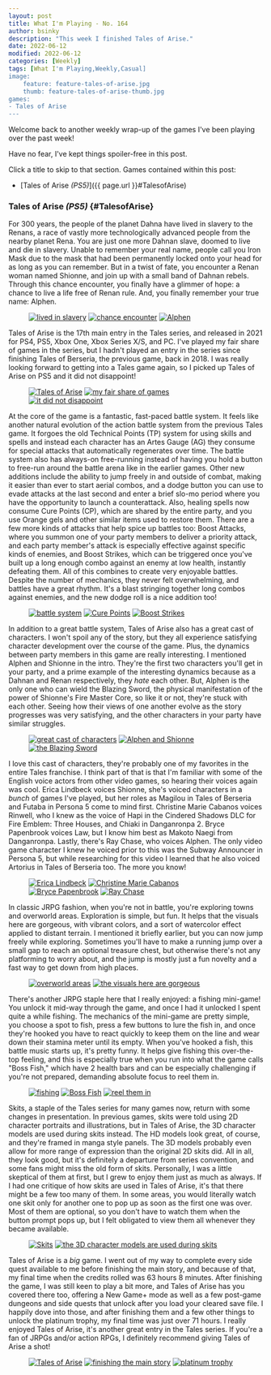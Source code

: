```yaml
---
layout: post
title: What I'm Playing - No. 164
author: bsinky
description: "This week I finished Tales of Arise."
date: 2022-06-12
modified: 2022-06-12
categories: [Weekly]
tags: [What I'm Playing,Weekly,Casual]
image:
    feature: feature-tales-of-arise.jpg
    thumb: feature-tales-of-arise-thumb.jpg
games:
- Tales of Arise
---
```


Welcome back to another weekly wrap-up of the games I've been playing over the
past week!

Have no fear, I've kept things spoiler-free in this post.

Click a title to skip to that section. Games contained within this post:

 - [Tales of Arise *(PS5)*]({{ page.url }}#TalesofArise)

<!--more-->

### Tales of Arise *(PS5)*    {#TalesofArise}

For 300 years, the people of the planet Dahna have lived in slavery to the
Renans, a race of vastly more technologically advanced people from the nearby
planet Rena. You are just one more Dahnan slave, doomed to live and die in
slavery. Unable to remember your real name, people call you Iron Mask due to the
mask that had been permanently locked onto your head for as long as you can
remember. But in a twist of fate, you encounter a Renan woman named Shionne, and
join up with a small band of Dahnan rebels. Through this chance encounter, you
finally have a glimmer of hope: a chance to live a life free of Renan rule. And,
you finally remember your true name: Alphen.

<figure class="third">
    <a href="https://i.imgur.com/bmNk5XA.jpg"><img src="https://i.imgur.com/bmNk5XAm.jpg" alt="lived in slavery"/></a>
    <a href="https://i.imgur.com/qIPWQrG.jpg"><img src="https://i.imgur.com/qIPWQrGm.jpg" alt="chance encounter"/></a>
    <a href="https://i.imgur.com/j1NoMM3.jpg"><img src="https://i.imgur.com/j1NoMM3m.jpg" alt="Alphen"/></a>
</figure>

Tales of Arise is the 17th main entry in the Tales series, and released in 2021
for PS4, PS5, Xbox One, Xbox Series X/S, and PC. I've played my fair share of
games in the series, but I hadn't played an entry in the series since finishing
Tales of Berseria, the previous game, back in 2018. I was really looking forward
to getting into a Tales game again, so I picked up Tales of Arise on PS5 and it
did not disappoint!

<figure class="third">
    <a href="https://i.imgur.com/jerGXvc.jpg"><img src="https://i.imgur.com/jerGXvcm.jpg" alt="Tales of Arise"/></a>
    <a href="https://i.imgur.com/EKl3BxC.jpg"><img src="https://i.imgur.com/EKl3BxCm.jpg" alt="my fair share of games"/></a>
    <a href="https://i.imgur.com/9GtYRaf.jpg"><img src="https://i.imgur.com/9GtYRafm.jpg" alt="it did not disappoint"/></a>
</figure>

At the core of the game is a fantastic, fast-paced battle system. It feels like
another natural evolution of the action battle system from the previous Tales
game. It forgoes the old Technical Points (TP) system for using skills and
spells and instead each character has an Artes Gauge (AG) they consume for
special attacks that automatically regenerates over time. The battle system also
has always-on free-running instead of having you hold a button to free-run
around the battle arena like in the earlier games. Other new additions include
the ability to jump freely in and outside of combat, making it easier than ever
to start aerial combos, and a dodge button you can use to evade attacks at the
last second and enter a brief slo-mo period where you have the opportunity to
launch a counterattack. Also, healing spells now consume Cure Points (CP), which
are shared by the entire party, and you use Orange gels and other similar items
used to restore them. There are a few more kinds of attacks that help spice up
battles too: Boost Attacks, where you summon one of your party members to
deliver a priority attack, and each party member's attack is especially
effective against specific kinds of enemies, and Boost Strikes, which can be
triggered once you've built up a long enough combo against an enemy at low
health, instantly defeating them. All of this combines to create very enjoyable
battles. Despite the number of mechanics, they never felt overwhelming, and
battles have a great rhythm. It's a blast stringing together long combos against
enemies, and the new dodge roll is a nice addition too!

<figure class="third">
    <a href="https://i.imgur.com/eCJg8Tj.jpg"><img src="https://i.imgur.com/eCJg8Tjm.jpg" alt="battle system"/></a>
    <a href="https://i.imgur.com/zZcg1Uv.jpg"><img src="https://i.imgur.com/zZcg1Uvm.jpg" alt="Cure Points"/></a>
    <a href="https://i.imgur.com/8VD0QKt.jpg"><img src="https://i.imgur.com/8VD0QKtm.jpg" alt="Boost Strikes"/></a>
</figure>

In addition to a great battle system, Tales of Arise also has a great cast of
characters. I won't spoil any of the story, but they all experience satisfying
character development over the course of the game. Plus, the dynamics between
party members in this game are really interesting. I mentioned Alphen and
Shionne in the intro. They're the first two characters you'll get in your party,
and a prime example of the interesting dynamics because as a Dahnan and Renan
respectively, they *hate* each other. But, Alphen is the only one who can wield
the Blazing Sword, the physical manifestation of the power of Shionne's Fire
Master Core, so like it or not, they're stuck with each other. Seeing how their
views of one another evolve as the story progresses was very satisfying, and the
other characters in your party have similar struggles.

<figure class="third">
    <a href="https://i.imgur.com/8S2R99E.jpg"><img src="https://i.imgur.com/8S2R99Em.jpg" alt="great cast of characters"/></a>
    <a href="https://i.imgur.com/xp0g6ok.jpg"><img src="https://i.imgur.com/xp0g6okm.jpg" alt="Alphen and Shionne"/></a>
    <a href="https://i.imgur.com/2ksFoIY.jpg"><img src="https://i.imgur.com/2ksFoIYm.jpg" alt="the Blazing Sword"/></a>
</figure>

I love this cast of characters, they're probably one of my favorites in the
entire Tales franchise. I think part of that is that I'm familiar with some of
the English voice actors from other video games, so hearing their voices again
was cool. Erica Lindbeck voices Shionne, she's voiced characters in a *bunch* of
games I've played, but her roles as Magilou in Tales of Berseria and Futaba in
Persona 5 come to mind first. Christine Marie Cabanos voices Rinwell, who I knew
as the voice of Hapi in the Cindered Shadows DLC for Fire Emblem: Three Houses,
and Chiaki in Danganronpa 2. Bryce Papenbrook voices Law, but I know him best as
Makoto Naegi from Danganronpa. Lastly, there's Ray Chase, who voices Alphen. The
only video game character I knew he voiced prior to this was the Subway
Announcer in Persona 5, but while researching for this video I learned that he
also voiced Artorius in Tales of Berseria too. The more you know!

<figure class="half">
    <a href="https://i.imgur.com/QsDZfc2.jpg"><img src="https://i.imgur.com/QsDZfc2m.jpg" alt="Erica Lindbeck"/></a>
    <a href="https://i.imgur.com/nHKojct.jpg"><img src="https://i.imgur.com/nHKojctm.jpg" alt="Christine Marie Cabanos"/></a>
    <a href="https://i.imgur.com/k0Utquy.jpg"><img src="https://i.imgur.com/k0Utquym.jpg" alt="Bryce Papenbrook"/></a>
    <a href="https://i.imgur.com/XH4GO5o.jpg"><img src="https://i.imgur.com/XH4GO5om.jpg" alt="Ray Chase"/></a>
</figure>

In classic JRPG fashion, when you're not in battle, you're exploring towns and
overworld areas. Exploration is simple, but fun. It helps that the visuals here
are gorgeous, with vibrant colors, and a sort of watercolor effect applied to
distant terrain. I mentioned it briefly earlier, but you can now jump freely
while exploring. Sometimes you'll have to make a running jump over a small gap
to reach an optional treasure chest, but otherwise there's not any platforming
to worry about, and the jump is mostly just a fun novelty and a fast way to get
down from high places.

<figure class="half">
    <a href="https://i.imgur.com/vc0OSav.jpg"><img src="https://i.imgur.com/vc0OSavm.jpg" alt="overworld areas"/></a>
    <a href="https://i.imgur.com/QQSselw.jpg"><img src="https://i.imgur.com/QQSselwm.jpg" alt="the visuals here are gorgeous"/></a>
</figure>

There's another JRPG staple here that I really enjoyed: a fishing mini-game! You
unlock it mid-way through the game, and once I had it unlocked I spent quite a
while fishing. The mechanics of the mini-game are pretty simple, you choose a
spot to fish, press a few buttons to lure the fish in, and once they're hooked
you have to react quickly to keep them on the line and wear down their stamina
meter until its empty. When you've hooked a fish, this battle music starts up,
it's pretty funny. It helps give fishing this over-the-top feeling, and this is
especially true when you run into what the game calls "Boss Fish," which have 2
health bars and can be especially challenging if you're not prepared, demanding
absolute focus to reel them in.

<figure class="third">
    <a href="https://i.imgur.com/QF2mpze.jpg"><img src="https://i.imgur.com/QF2mpzem.jpg" alt="fishing"/></a>
    <a href="https://i.imgur.com/qMtchmk.jpg"><img src="https://i.imgur.com/qMtchmkm.jpg" alt="Boss Fish"/></a>
    <a href="https://i.imgur.com/nYdq4vC.jpg"><img src="https://i.imgur.com/nYdq4vCm.jpg" alt="reel them in"/></a>
</figure>

Skits, a staple of the Tales series for many games now, return with some changes
in presentation. In previous games, skits were told using 2D character portraits
and illustrations, but in Tales of Arise, the 3D character models are used
during skits instead. The HD models look great, of course, and they're framed in
manga style panels. The 3D models probably even allow for more range of
expression than the original 2D skits did. All in all, they look good, but it's
definitely a departure from series convention, and some fans might miss the old
form of skits. Personally, I was a little skeptical of them at first, but I grew
to enjoy them just as much as always. If I had one critique of how skits are
used in Tales of Arise, it's that there might be a few too many of them. In some
areas, you would literally watch one skit only for another one to pop up as soon
as the first one was over. Most of them are optional, so you don't have to watch
them when the button prompt pops up, but I felt obligated to view them all
whenever they became available.

<figure class="half">
    <a href="https://i.imgur.com/6b3uycW.jpg"><img src="https://i.imgur.com/6b3uycWm.jpg" alt="Skits"/></a>
    <a href="https://i.imgur.com/tYHRBkq.jpg"><img src="https://i.imgur.com/tYHRBkqm.jpg" alt="the 3D character models are used during skits"/></a>
</figure>

Tales of Arise is a *big* game. I went out of my way to complete every side
quest available to me before finishing the main story, and because of that, my
final time when the credits rolled was 63 hours 8 minutes. After finishing the
game, I was still keen to play a bit more, and Tales of Arise has you covered
there too, offering a New Game+ mode as well as a few post-game dungeons and
side quests that unlock after you load your cleared save file. I happily dove
into those, and after finishing them and a few other things to unlock the
platinum trophy, my final time was just over 71 hours. I really enjoyed Tales of
Arise, it's another great entry in the Tales series. If you're a fan of JRPGs
and/or action RPGs, I definitely recommend giving Tales of Arise a shot!

<figure class="third">
    <a href="https://i.imgur.com/O3UVgab.jpg"><img src="https://i.imgur.com/O3UVgabm.jpg" alt="Tales of Arise"/></a>
    <a href="https://i.imgur.com/HsoL25k.jpg"><img src="https://i.imgur.com/HsoL25km.jpg" alt="finishing the main story"/></a>
    <a href="https://i.imgur.com/kJE0Gcj.jpg"><img src="https://i.imgur.com/kJE0Gcjm.jpg" alt="platinum trophy"/></a>
</figure>


